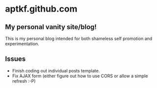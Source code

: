 aptkf.github.com
================

My personal vanity site/blog!
-----------------------------

This is my personal blog intended for both shameless self promotion and experimentation.

Issues
------

* Finish coding out individual posts template.
* Fix AJAX form (either figure out how to use CORS or allow a simple refresh :-P)